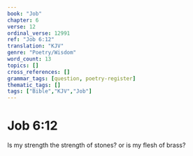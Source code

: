 ```yaml
---
book: "Job"
chapter: 6
verse: 12
ordinal_verse: 12991
ref: "Job 6:12"
translation: "KJV"
genre: "Poetry/Wisdom"
word_count: 13
topics: []
cross_references: []
grammar_tags: [question, poetry-register]
thematic_tags: []
tags: ["Bible","KJV","Job"]
---
```


# Job 6:12

Is my strength the strength of stones? or is my flesh of brass?
